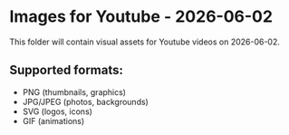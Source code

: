 # Images for Youtube - 2026-06-02

This folder will contain visual assets for Youtube videos on 2026-06-02.

## Supported formats:
- PNG (thumbnails, graphics)
- JPG/JPEG (photos, backgrounds)
- SVG (logos, icons)
- GIF (animations)
